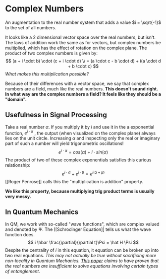 # Complex Numbers

An augmentation to the real number system that adds a value $i = \sqrt{-1}$ to the set of all numbers.

It looks like a 2 dimensional vector space over the real numbers, but isn't. The laws of addition work the same as for vectors, but complex numbers be multiplied, which has the effect of rotation on the complex plane.  The product of two complex numbers is given by:
$$
(a + i \cdot b) \cdot (c + i \cdot d) \\
= (a \cdot c - b \cdot d) + i(a \cdot d + b \cdot c)
$$
*What makes this multiplication possible?*

Because of their differences with a vector space, we say that complex numbers are a field, much like the real numbers. **This doesn't sound right. In what way are the complex numbers a field? It feels like they should be a "domain".**

## Usefulness in Signal Processing
Take a real number $\alpha$. If you multiply it by $i$ and use it in the a exponential function, $e^{i \cdot \alpha}$ , the output (when visualized on the complex plane) always lies on the unit circle. Increasing $\alpha$ and inspecting only the real or imaginary part of such a number will yield trigonometric oscillations!
$$
e^{i \cdot \alpha} = cos(\alpha) + i \cdot sin(\alpha)
$$
The product of two of these complex exponentials satisfies this curious relationship:
$$
e^{i \cdot \alpha} + e^{i \cdot \beta} = e^{i(\alpha + \beta)}
$$
[[Roger Penrose]] calls this the "multiplication is addition" property.

**We like this property, because multiplying trig product terms is usually very messy.**

## In Quantum Mechanics
In QM, we work with so-called "wave functions", which are complex valued and denoted by $\Psi$. The [[Schrodinger Equation]] tells us what the wave function does.
 $$ i \hbar \frac{\partial}{\partial t}\Psi = \hat H \Psi $$
 Despite the centrality of $i$ in this equation, it equation can be broken up into two real equations. *This may not actually be true without sacrificing more non-locality in Quantum Mechanics. [This paper](https://arxiv.org/abs/2101.10873) claims to have proven that the real numbers are insufficient to solve equations involving certain types of entanglement.*

 